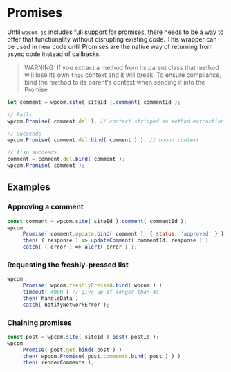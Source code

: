 # Promises

Until `wpcom.js` includes full support for promises,
there needs to be a way to offer that functionality
without disrupting existing code. This wrapper can be
used in new code until Promises are the native way of
returning from async code instead of callbacks.

> WARNING: If you extract a method from its parent class
> that method will lose its own `this` context and it will
> break. To ensure compliance, bind the method to its
> parent's context when sending it into the Promise

```js
let comment = wpcom.site( siteId ).comment( commentId );

// Fails
wpcom.Promise( comment.del ); // context stripped on method extraction

// Succeeds
wpcom.Promise( comment.del.bind( comment ) ); // bound context

// Also succeeds
comment = comment.del.bind( comment );
wpcom.Promise( comment );
```

## Examples

### Approving a comment

```js
const comment = wpcom.site( siteId ).comment( commentId );
wpcom
	.Promise( comment.update.bind( comment ), { status: 'approved' } )
	.then( ( response ) => updateComment( commentId, response ) )
	.catch( ( error ) => alert( error ) );
```

### Requesting the freshly-pressed list

```js
wpcom
	.Promise( wpcom.freshlyPressed.bind( wpcom ) )
	.timeout( 4000 ) // give up if longer than 4s
	.then( handleData )
	.catch( notifyNetworkError );
```

### Chaining promises

```js
const post = wpcom.site( siteId ).post( postId );
wpcom
	.Promise( post.get.bind( post ) )
	.then( wpcom.Promise( post.comments.bind( post ) ) )
	.then( renderComments );
```

